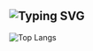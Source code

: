 ## ![Typing SVG](https://readme-typing-svg.demolab.com?font=Fira+Code&duration=3000&pause=1000&width=435&lines=%F0%9F%91%8B+Hi%2C+I%E2%80%99m+%40Yang-ZhiHang;Keep+learning+and+improving)


![Top Langs](https://github-readme-stats-zamyangs-projects.vercel.app/api/top-langs/?username=Yang-ZhiHang&layout=compact&theme=radical)

<!--
![Vue.js](https://img.shields.io/badge/Vue.js-35495E?style=for-the-badge&logo=vue.js&logoColor=4FC08D)
-->

<!---
Yang-ZhiHang/Yang-ZhiHang is a ✨ special ✨ repository because its `README.md` (this file) appears on your GitHub profile.
You can click the Preview link to take a look at your changes.
--->
